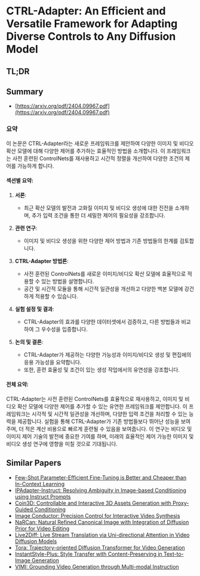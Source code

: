 # CTRL-Adapter: An Efficient and Versatile Framework for Adapting Diverse Controls to Any Diffusion Model
## TL;DR
## Summary
- [https://arxiv.org/pdf/2404.09967.pdf](https://arxiv.org/pdf/2404.09967.pdf)

### 요약

이 논문은 CTRL-Adapter라는 새로운 프레임워크를 제안하여 다양한 이미지 및 비디오 확산 모델에 대해 다양한 제어를 추가하는 효율적인 방법을 소개합니다. 이 프레임워크는 사전 훈련된 ControlNets를 재사용하고 시간적 정렬을 개선하여 다양한 조건의 제어를 가능하게 합니다.

#### 섹션별 요약:

1. **서론**:
   - 최근 확산 모델의 발전과 고화질 이미지 및 비디오 생성에 대한 진전을 소개하며, 추가 입력 조건을 통한 더 세밀한 제어의 필요성을 강조합니다.

2. **관련 연구**:
   - 이미지 및 비디오 생성을 위한 다양한 제어 방법과 기존 방법들의 한계를 검토합니다.

3. **CTRL-Adapter 방법론**:
   - 사전 훈련된 ControlNets를 새로운 이미지/비디오 확산 모델에 효율적으로 적용할 수 있는 방법을 설명합니다.
   - 공간 및 시간적 모듈을 통해 시간적 일관성을 개선하고 다양한 백본 모델에 강건하게 적용할 수 있습니다.

4. **실험 설정 및 결과**:
   - CTRL-Adapter의 효과를 다양한 데이터셋에서 검증하고, 다른 방법들과 비교하여 그 우수성을 입증합니다.

5. **논의 및 결론**:
   - CTRL-Adapter가 제공하는 다양한 가능성과 이미지/비디오 생성 및 편집에의 응용 가능성을 요약합니다.
   - 또한, 훈련 효율성 및 조건이 있는 생성 작업에서의 유연성을 강조합니다.

#### 전체 요약:

CTRL-Adapter는 사전 훈련된 ControlNets를 효율적으로 재사용하고, 이미지 및 비디오 확산 모델에 다양한 제어를 추가할 수 있는 유연한 프레임워크를 제안합니다. 이 프레임워크는 시각적 및 시간적 일관성을 개선하며, 다양한 입력 조건을 처리할 수 있는 능력을 제공합니다. 실험을 통해 CTRL-Adapter가 기존 방법들보다 뛰어난 성능을 보여주며, 더 적은 계산 비용으로 빠르게 훈련될 수 있음을 보여줍니다. 이 연구는 비디오 및 이미지 제어 기술의 발전에 중요한 기여를 하며, 미래의 효율적인 제어 가능한 이미지 및 비디오 생성 연구에 영향을 미칠 것으로 기대됩니다.

## Similar Papers
- [Few-Shot Parameter-Efficient Fine-Tuning is Better and Cheaper than In-Context Learning](2205.05638.md)
- [IPAdapter-Instruct: Resolving Ambiguity in Image-based Conditioning using Instruct Prompts](2408.03209.md)
- [Coin3D: Controllable and Interactive 3D Assets Generation with Proxy-Guided Conditioning](2405.08054.md)
- [Image Conductor: Precision Control for Interactive Video Synthesis](2406.15339.md)
- [NaRCan: Natural Refined Canonical Image with Integration of Diffusion Prior for Video Editing](2406.06523.md)
- [Live2Diff: Live Stream Translation via Uni-directional Attention in Video Diffusion Models](2407.08701.md)
- [Tora: Trajectory-oriented Diffusion Transformer for Video Generation](2407.21705.md)
- [InstantStyle-Plus: Style Transfer with Content-Preserving in Text-to-Image Generation](2407.00788.md)
- [VIMI: Grounding Video Generation through Multi-modal Instruction](2407.06304.md)
